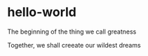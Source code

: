 # hello-world
The beginning of the thing we call greatness

Together, we shall creeate our wildest dreams
